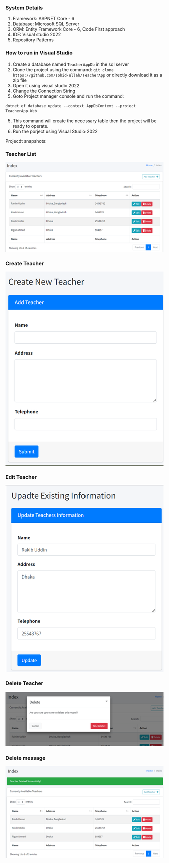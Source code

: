 ### System Details 
1. Framework: ASPNET Core -  6
2. Database: Microsoft SQL Server 
3. ORM: Entity Framework Core - 6, Code First approach 
4. IDE: Visual studio 2022
5. Repository Patterns 

### How to run in Visual Studio 
1. Create a database named `TeacherAppDb` in the sql server 
1. Clone the project using the command: `git clone https://github.com/sohid-ullah/TeacherApp` or directly download it as a zip file
2. Open it using visual studio 2022 
3. Change the Connection String 
4. Goto Project manager console and run the command: 
```
dotnet ef database update --context AppDbContext --project TeacherApp.Web
```
5. This command will create the necessary table then the project will be ready to operate.
6. Run the porject using Visual Studio 2022

Projecdt snapshots: 

### Teacher List 
![plot](https://github.com/sohid-ullah/TeacherApp/blob/master/docs/list.png)
### Create Teacher
![plot](https://github.com/sohid-ullah/TeacherApp/blob/master/docs/create.png)
### Edit Teacher 
![plot](https://github.com/sohid-ullah/TeacherApp/blob/master/docs/edit.png)
### Delete Teacher
![plot](https://github.com/sohid-ullah/TeacherApp/blob/master/docs/delete-popup.png)
### Delete message
![plot](https://github.com/sohid-ullah/TeacherApp/blob/master/docs/delete-message.png)
